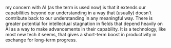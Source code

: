 <!DOCTYPE html>
<html lang="en">
<head>
    <meta charset="UTF-8">
    <title>Ai</title>
</head>
<body>
<div .page-content>
<p>my concern with AI (as the term is used now) is that it extends our capabilities beyond our understanding in a way that
(usually) doesn't contribute back to our understanding in any meaningful way. There is greater potential for 
intellectual stagnation in fields that depend heavily on AI as a way to make advancements in their capability.
It is a technology, like most new tech it seems, that gives a short-term boost in productivity in exchange for long-term
progress.</p></div>

</body>
</html>